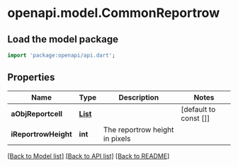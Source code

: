 # openapi.model.CommonReportrow

## Load the model package
```dart
import 'package:openapi/api.dart';
```

## Properties
Name | Type | Description | Notes
------------ | ------------- | ------------- | -------------
**aObjReportcell** | [**List<CommonReportcell>**](CommonReportcell.md) |  | [default to const []]
**iReportrowHeight** | **int** | The reportrow height in pixels | 

[[Back to Model list]](../README.md#documentation-for-models) [[Back to API list]](../README.md#documentation-for-api-endpoints) [[Back to README]](../README.md)



